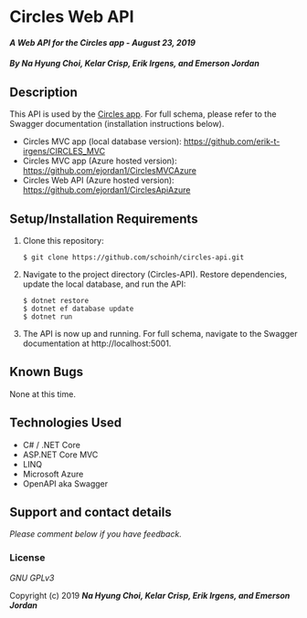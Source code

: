 # Circles Web API

#### _A Web API for the Circles app - August 23, 2019_

#### _By **Na Hyung Choi, Kelar Crisp, Erik Irgens, and Emerson Jordan**_

## Description

This API is used by the [Circles app](https://circlesapp.azurewebsites.net). For full schema, please refer to the Swagger documentation (installation instructions below). 

* Circles MVC app (local database version): https://github.com/erik-t-irgens/CIRCLES_MVC
* Circles MVC app (Azure hosted version): https://github.com/ejordan1/CirclesMVCAzure
* Circles Web API (Azure hosted version): https://github.com/ejordan1/CirclesApiAzure

## Setup/Installation Requirements

1. Clone this repository:
    ```
    $ git clone https://github.com/schoinh/circles-api.git
    ```
2. Navigate to the project directory (Circles-API). Restore dependencies, update the local database, and run the API:
    ```
    $ dotnet restore
    $ dotnet ef database update
    $ dotnet run
    ```
7. The API is now up and running. For full schema, navigate to the Swagger documentation at http://localhost:5001.

## Known Bugs
None at this time.

## Technologies Used
* C# / .NET Core
* ASP.NET Core MVC
* LINQ
* Microsoft Azure
* OpenAPI aka Swagger

## Support and contact details

_Please comment below if you have feedback._

### License

*GNU GPLv3*

Copyright (c) 2019 **_Na Hyung Choi, Kelar Crisp, Erik Irgens, and Emerson Jordan_**
